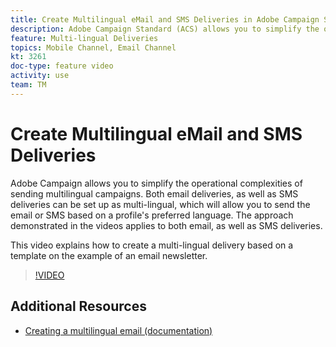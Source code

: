 ```yaml
---
title: Create Multilingual eMail and SMS Deliveries in Adobe Campaign Standard
description: Adobe Campaign Standard (ACS) allows you to simplify the operational complexities of sending multilingual campaigns. Both email deliveries, as well as SMS deliveries can be set up as multi-lingual, which will allow you to send the email or SMS based on a profile's preferred language. The approach demonstrated in the videos applies to both email, as well as SMS deliveries.
feature: Multi-lingual Deliveries
topics: Mobile Channel, Email Channel
kt: 3261
doc-type: feature video
activity: use
team: TM
---
```


# Create Multilingual eMail and SMS Deliveries

Adobe Campaign allows you to simplify the operational complexities of sending multilingual campaigns. Both email deliveries, as well as SMS deliveries can be set up as multi-lingual, which will allow you to send the email or SMS based on a profile's preferred language. The approach demonstrated in the videos applies to both email, as well as SMS deliveries.

This video explains how to create a multi-lingual delivery based on a template on the example of an email newsletter.

>[!VIDEO](https://video.tv.adobe.com/v/23252?quality=12)


## Additional Resources

* [Creating a multilingual email (documentation)](https://helpx.adobe.com/campaign/standard/channels/using/creating-a-multilingual-email.html)
